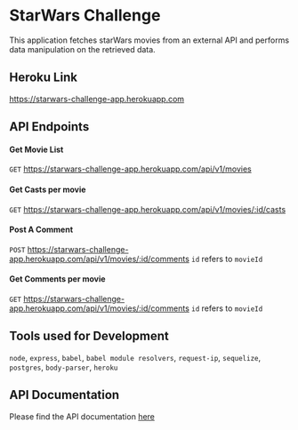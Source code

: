 # StarWars Challenge
This application fetches starWars movies from an external API and performs data manipulation on the retrieved data.

## Heroku Link
https://starwars-challenge-app.herokuapp.com

## API Endpoints

#### Get Movie List
`GET` https://starwars-challenge-app.herokuapp.com/api/v1/movies

#### Get Casts per movie
`GET` https://starwars-challenge-app.herokuapp.com/api/v1/movies/:id/casts

#### Post A Comment
`POST` https://starwars-challenge-app.herokuapp.com/api/v1/movies/:id/comments
`id` refers to `movieId`

#### Get Comments per movie
`GET` https://starwars-challenge-app.herokuapp.com/api/v1/movies/:id/comments
`id` refers to `movieId`

## Tools used for Development
`node`, `express`, `babel`, `babel module resolvers`, `request-ip`, `sequelize`, `postgres`, `body-parser`, `heroku`

## API Documentation
Please find the API documentation [here](https://starwarschallenge.docs.apiary.io/)
